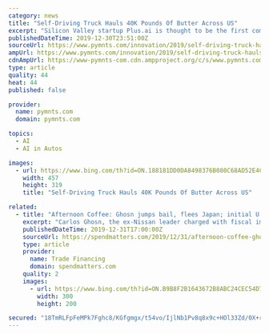 ```yaml
---
category: news
title: "Self-Driving Truck Hauls 40K Pounds Of Butter Across US"
excerpt: "Silicon Valley startup Plus.ai is thought to be the first company to deploy a self-driving commercial truck to haul 40,000 pounds of butter roughly 42 hours cross-country from Tulare, California to Quakertown, Pennsylvania, ZDNet reported. The company’s Level 4 autonomous semi-tractor-trailer completed the 2,800-mile run for Land O’Lakes in ..."
publishedDateTime: 2019-12-30T23:51:00Z
sourceUrl: https://www.pymnts.com/innovation/2019/self-driving-truck-hauls-40k-pounds-of-butter-across-us/
ampUrl: https://www.pymnts.com/innovation/2019/self-driving-truck-hauls-40k-pounds-of-butter-across-us/amp/
cdnAmpUrl: https://www-pymnts-com.cdn.ampproject.org/c/s/www.pymnts.com/innovation/2019/self-driving-truck-hauls-40k-pounds-of-butter-across-us/amp/
type: article
quality: 44
heat: 44
published: false

provider:
  name: pymnts.com
  domain: pymnts.com

topics:
  - AI
  - AI in Autos

images:
  - url: https://www.bing.com/th?id=ON.188181DD0DA8498376B080C68AD52E4C
    width: 457
    height: 319
    title: "Self-Driving Truck Hauls 40K Pounds Of Butter Across US"

related:
  - title: "Afternoon Coffee: Ghosn jumps bail, flees Japan; initial U.S.-China trade deal to be signed Jan. 15; self-driving truck hauls butter across U.S."
    excerpt: "Carlos Ghosn, the ex-Nissan leader charged with fiscal impropriety and was out of custody on bail in Japan, fled the country and issued a statement that he’s now in Lebanon, where he is a citizen, according to The Associated Press. Other media reports ..."
    publishedDateTime: 2019-12-31T17:00:00Z
    sourceUrl: https://spendmatters.com/2019/12/31/afternoon-coffee-ghosn-jumps-bail-flees-japan-initial-u-s-china-trade-deal-to-be-signed-jan-15-self-driving-truck-hauls-butter-across-u-s/
    type: article
    provider:
      name: Trade Financing
      domain: spendmatters.com
    quality: 2
    images:
      - url: https://www.bing.com/th?id=ON.B9B8F2B1643672B8ABC24CEC54D72151
        width: 300
        height: 200

secured: "18TmRLFpFeMPk7Fghc8/KGfgmgx/t54vo/IjlNb1Pv8q8x9c+HOl33Zd/0X+r2iTHD2Pk6AZsmEs4ah9Bgpeo1RQGfsbmUfetHEsNguHQyflcc+hiaqiculZdGthHo3un3Lx1pIr+16EW7IO0AKZ+H2PuYV27xWdR4I1eoLTJQCX0/Cb//GUYeeTg0O0vYpNlshWSU7ItPD/cbPTvtmtX1fRyArtei21ica6ZMkKr5Z2WHjbj3m7soWf2L4Nw2BBnc2YruFjJlLYSP7g3SFqYg==;bl/o2M0fZaCDHxcCM2fqEQ=="
---
```


